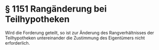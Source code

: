 # § 1151 Rangänderung bei Teilhypotheken
Wird die Forderung geteilt, so ist zur Änderung des Rangverhältnisses der Teilhypotheken untereinander die Zustimmung des Eigentümers nicht erforderlich.